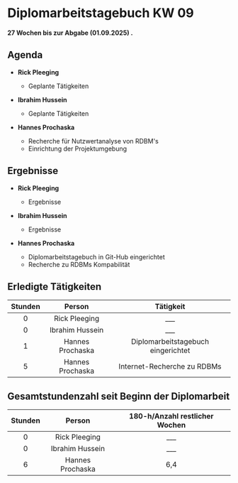 
# Diplomarbeitstagebuch KW 09

**27 Wochen bis zur Abgabe (01.09.2025) .**

## Agenda

* **Rick Pleeging**
    * Geplante Tätigkeiten

* **Ibrahim Hussein**
    * Geplante Tätigkeiten

* **Hannes Prochaska**
    * Recherche für Nutzwertanalyse von RDBM's
    * Einrichtung der Projektumgebung

## Ergebnisse

* **Rick Pleeging**
    * Ergebnisse

* **Ibrahim Hussein**
    * Ergebnisse

* **Hannes Prochaska**
    * Diplomarbeitstagebuch in Git-Hub eingerichtet
    * Recherche zu RDBMs Kompabilität

## Erledigte Tätigkeiten

| Stunden | Person | Tätigkeit |
| :-----: | :----: | :-------: |
| 0 | Rick Pleeging | ___ |
| 0 | Ibrahim Hussein | ___ |
| 1 | Hannes Prochaska | Diplomarbeitstagebuch eingerichtet |
| 5 | Hannes Prochaska | Internet-Recherche zu RDBMs |

## Gesamtstundenzahl seit Beginn der Diplomarbeit

| Stunden | Person | 180-h/Anzahl restlicher Wochen |
| :-----: | :----: | :-------: |
| 0 | Rick Pleeging | ___ |
| 0 | Ibrahim Hussein | ___ |
| 6 | Hannes Prochaska | 6,4 |
